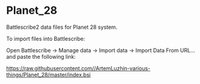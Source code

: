 # Planet_28
Battlescribe2 data files for Planet 28 system.


To import files into Battlescribe:

Open Battlescribe -> Manage data -> Import data -> Import Data From URL... and paste the following link:

https://raw.githubusercontent.com//ArtemLuzhin-various-things/Planet_28/master/index.bsi
